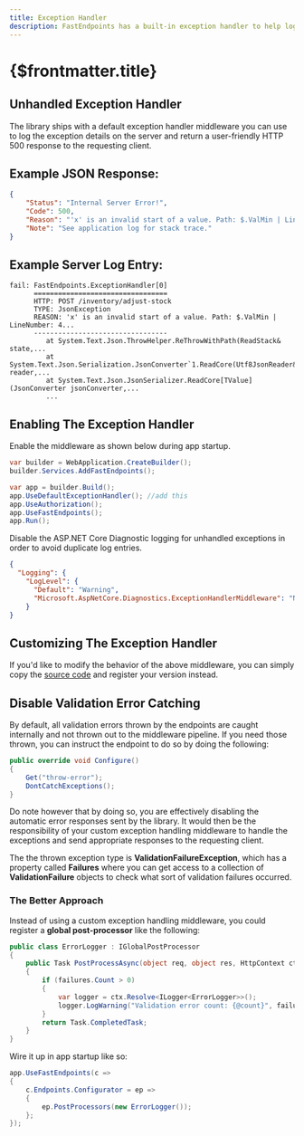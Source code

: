 ```yaml
---
title: Exception Handler
description: FastEndpoints has a built-in exception handler to help log uncaught errors in a convenient manner.
---
```


# {$frontmatter.title}

## Unhandled Exception Handler

The library ships with a default exception handler middleware you can use to log the exception details on the server and return a user-friendly HTTP 500 response to the requesting client.

## Example JSON Response:

```json | title=json
{
	"Status": "Internal Server Error!",
	"Code": 500,
	"Reason": "'x' is an invalid start of a value. Path: $.ValMin | LineNumber: 4...",
	"Note": "See application log for stack trace."
}
```

## Example Server Log Entry:

```
fail: FastEndpoints.ExceptionHandler[0]
      =================================
      HTTP: POST /inventory/adjust-stock
      TYPE: JsonException
      REASON: 'x' is an invalid start of a value. Path: $.ValMin | LineNumber: 4...
      ---------------------------------
         at System.Text.Json.ThrowHelper.ReThrowWithPath(ReadStack& state,...
         at System.Text.Json.Serialization.JsonConverter`1.ReadCore(Utf8JsonReader& reader,...
         at System.Text.Json.JsonSerializer.ReadCore[TValue](JsonConverter jsonConverter,...
         ...
```

## Enabling The Exception Handler

Enable the middleware as shown below during app startup.

```cs |copy|title=Program.cs
var builder = WebApplication.CreateBuilder();
builder.Services.AddFastEndpoints();

var app = builder.Build();
app.UseDefaultExceptionHandler(); //add this
app.UseAuthorization();
app.UseFastEndpoints();
app.Run();
```

Disable the ASP.NET Core Diagnostic logging for unhandled exceptions in order to avoid duplicate log entries.

```json |copy|title=appsettings.json
{
  "Logging": {
    "LogLevel": {
      "Default": "Warning",
      "Microsoft.AspNetCore.Diagnostics.ExceptionHandlerMiddleware": "None" //add this
    }
}
```

## Customizing The Exception Handler
If you'd like to modify the behavior of the above middleware, you can simply copy the [source code](https://github.com/FastEndpoints/Library/blob/main/Src/Library/Extensions/ExceptionHandlerExtensions.cs) and register your version instead.

## Disable Validation Error Catching
By default, all validation errors thrown by the endpoints are caught internally and not thrown out to the middleware pipeline. If you need those thrown, you can instruct the endpoint to do so by doing the following:
```cs title=MyEndpoint.cs
public override void Configure()
{
    Get("throw-error");
    DontCatchExceptions();
}
```
Do note however that by doing so, you are effectively disabling the automatic error responses sent by the library. It would then be the responsibility of your custom exception handling middleware to handle the exceptions and send appropriate responses to the requesting client.

The the thrown exception type is **ValidationFailureException**, which has a property called **Failures** where you can get access to a collection of **ValidationFailure** objects to check what sort of validation failures occurred.

### The Better Approach

Instead of using a custom exception handling middleware, you could register a **global post-processor** like the following:

```cs title=ErrorLoggerPostProcessor.cs
public class ErrorLogger : IGlobalPostProcessor
{
    public Task PostProcessAsync(object req, object res, HttpContext ctx, IReadOnlyCollection<ValidationFailure> failures, CancellationToken ct)
    {
        if (failures.Count > 0)
        {
            var logger = ctx.Resolve<ILogger<ErrorLogger>>();
            logger.LogWarning("Validation error count: {@count}", failures.Count);
        }
        return Task.CompletedTask;
    }
}
```
Wire it up in app startup like so:
```cs title=Program.cs
app.UseFastEndpoints(c =>
{
    c.Endpoints.Configurator = ep =>
    {
        ep.PostProcessors(new ErrorLogger());
    };
});
```